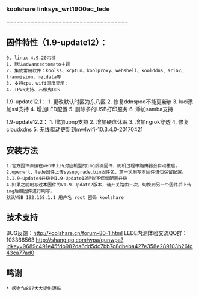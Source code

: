 ### koolshare linksys_wrt1900ac_lede
===================================

## 固件特性（1.9-update12）：
    0. linux 4.9.20内核
    1. 默认advancedtomato主题
    2. 集成常用软件：koolss、kcptun、koolproxy、webshell、koolddns、aria2、tranmision，netdata等
    3. 支持cpu，wifi温度显示；
    4. IPV6支持、石像鬼QOS

1.9-update12.1：
    1. 更改默认时区为东八区
    2. 修复ddnspod不能更新ip
    3. luci添加ssl支持
    4. 增加LED配置
    5. 删除多的USB打印服务
    6. 添加samba支持

1.9-update12.2：
    1. 增加upnp支持
    2. 增加硬盘休眠
    3. 增加ngrok穿透
    4. 修复cloudxdns
    5. 无线驱动更新到mwlwifi-10.3.4.0-20170421


## 安装方法
    1.官方固件直接在web中上传对应机型的img后缀固件，刷机过程中路由器会自动重启。
    2.openwrt、lede固件上传sysupgrade.bin固件包，第一次刷写本固件请勿保留配置。
    3.1.9-Update4升级到1.9-Update12建议不保留配置升级
    4.如果之前刷写过本固件的V1.9-Update2版本，请开关路由三次，切换到另一个固件后上传img后缀固件进行刷写。
    默认WEB 192.168.1.1 用户名 root 密码 koolshare
## 技术支持

BUG反馈：<http://koolshare.cn/forum-80-1.html>     LEDE内测体验交流QQ群：103366563 <http://shang.qq.com/wpa/qunwpa?idkey=9689c491e45fdb982da6dd5dc7bb7c8dbeba427e358e289103b26fd43ca77ad0>

## 鸣谢
	* 感谢fw867大大提供源码
